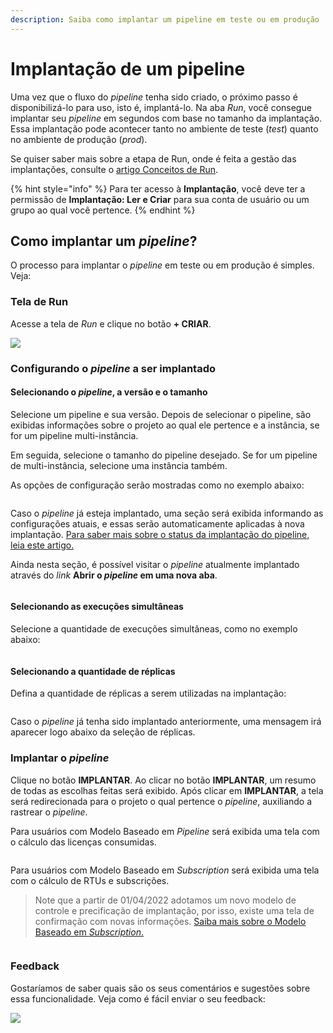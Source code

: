 ```yaml
---
description: Saiba como implantar um pipeline em teste ou em produção
---
```


# Implantação de um pipeline

Uma vez que o fluxo do _pipeline_ tenha sido criado, o próximo passo é disponibilizá-lo para uso, isto é, implantá-lo. Na aba _Run_, você consegue implantar seu _pipeline_ em segundos com base no tamanho da implantação. Essa implantação pode acontecer tanto no ambiente de teste (_test_) quanto no ambiente de produção (_prod_).

Se quiser saber mais sobre a etapa de Run, onde é feita a gestão das implantações, consulte o [artigo Conceitos de Run](runtime.md).

{% hint style="info" %}
Para ter acesso à **Implantação**, você deve ter a permissão de **Implantação: Ler e Criar** para sua conta de usuário ou um grupo ao qual você pertence.
{% endhint %}

## **Como implantar um **_**pipeline**_**?** <a href="#h_a34f6b010d" id="h_a34f6b010d"></a>

O processo para implantar o _pipeline_ em teste ou em produção é simples. Veja:

### Tela de Run

Acesse a tela de _Run_ e clique no botão **+ CRIAR**.

![](<../.gitbook/assets/1 - Run - Tela Principal (1).jpg>)

### Configurando o _pipeline_ a ser implantado

#### Selecionando o _pipeline_, a versão e o tamanho

Selecione um pipeline e sua versão. Depois de selecionar o pipeline, são exibidas informações sobre o projeto ao qual ele pertence e a instância, se for um pipeline multi-instância.&#x20;

Em seguida, selecione o tamanho do pipeline desejado. Se for um pipeline de multi-instância, selecione uma instância também.

As opções de configuração serão mostradas como no exemplo abaixo:

<figure><img src="../.gitbook/assets/Pipeline select.jpg" alt=""><figcaption></figcaption></figure>

Caso o _pipeline_ já esteja implantado, uma seção será exibida informando as configurações atuais, e essas serão automaticamente aplicadas à nova implantação. [Para saber mais sobre o status da implantação do pipeline, leia este artigo.](https://docs.digibee.com/documentation/v/pt-br/run/status-de-implantacao-do-pipeline)

Ainda nesta seção, é possível visitar o _pipeline_ atualmente implantado através do _link_ **Abrir o **_**pipeline**_** em uma nova aba**.

<figure><img src="../.gitbook/assets/Geral info (1).jpg" alt=""><figcaption></figcaption></figure>

#### Selecionando as execuções simultâneas&#x20;

Selecione a quantidade de execuções simultâneas, como no exemplo abaixo:

<figure><img src="../.gitbook/assets/Exec. simu..jpg" alt=""><figcaption></figcaption></figure>

#### Selecionando a quantidade de réplicas  <a href="#h_dcf51c688c" id="h_dcf51c688c"></a>

Defina a quantidade de réplicas a serem utilizadas na implantação:

<figure><img src="../.gitbook/assets/Replica.jpg" alt=""><figcaption></figcaption></figure>

Caso o _pipeline_ já tenha sido implantado anteriormente, uma mensagem irá aparecer logo abaixo da seleção de réplicas.

### Implantar o _pipeline_ <a href="#h_9069fee6cc" id="h_9069fee6cc"></a>

Clique no botão **IMPLANTAR**. Ao clicar no botão **IMPLANTAR**, um resumo de todas as escolhas feitas será exibido. Após clicar em **IMPLANTAR**, a tela será redirecionada para o projeto o qual pertence o _pipeline_, auxiliando a rastrear o _pipeline_.

Para usuários com Modelo Baseado em _Pipeline_ será exibida uma tela com o cálculo das licenças consumidas.

<figure><img src="../.gitbook/assets/implantação final.jpg" alt=""><figcaption></figcaption></figure>

Para usuários com Modelo Baseado em _Subscription_ será exibida uma tela com o cálculo de RTUs e subscrições.

> Note que a partir de 01/04/2022 adotamos um novo modelo de controle e precificação de implantação, por isso, existe uma tela de confirmação com novas informações. [Saiba mais sobre o Modelo Baseado em _Subscription_.](https://docs.digibee.com/documentation/v/pt-br/licenciamento/modelo-baseado-em-subscription)

<figure><img src="../.gitbook/assets/pt deploying.png" alt=""><figcaption></figcaption></figure>

### **Feedback** <a href="#h_b71ada9afe" id="h_b71ada9afe"></a>

Gostaríamos de saber quais são os seus comentários e sugestões sobre essa funcionalidade. Veja como é fácil enviar o seu feedback:

![](../.gitbook/assets/Gif.gif)
